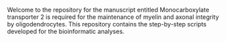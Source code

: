 Welcome to the repository for the manuscript entitled Monocarboxylate transporter 2 is required for the maintenance of myelin and axonal integrity by oligodendrocytes. This repository contains the step-by-step scripts developed for the bioinformatic analyses.
